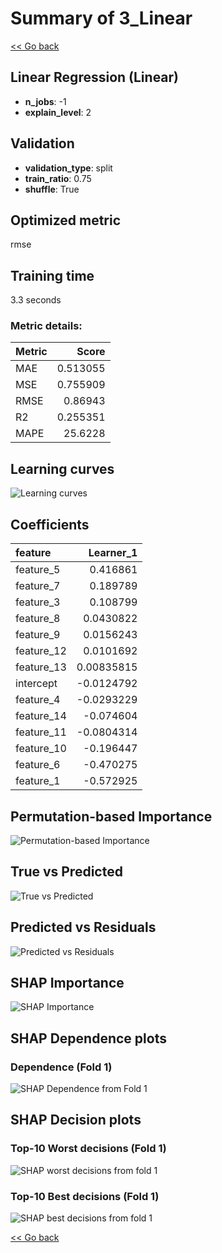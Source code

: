 # Summary of 3_Linear

[<< Go back](../README.md)


## Linear Regression (Linear)
- **n_jobs**: -1
- **explain_level**: 2

## Validation
 - **validation_type**: split
 - **train_ratio**: 0.75
 - **shuffle**: True

## Optimized metric
rmse

## Training time

3.3 seconds

### Metric details:
| Metric   |     Score |
|:---------|----------:|
| MAE      |  0.513055 |
| MSE      |  0.755909 |
| RMSE     |  0.86943  |
| R2       |  0.255351 |
| MAPE     | 25.6228   |



## Learning curves
![Learning curves](learning_curves.png)

## Coefficients
| feature    |   Learner_1 |
|:-----------|------------:|
| feature_5  |  0.416861   |
| feature_7  |  0.189789   |
| feature_3  |  0.108799   |
| feature_8  |  0.0430822  |
| feature_9  |  0.0156243  |
| feature_12 |  0.0101692  |
| feature_13 |  0.00835815 |
| intercept  | -0.0124792  |
| feature_4  | -0.0293229  |
| feature_14 | -0.074604   |
| feature_11 | -0.0804314  |
| feature_10 | -0.196447   |
| feature_6  | -0.470275   |
| feature_1  | -0.572925   |


## Permutation-based Importance
![Permutation-based Importance](permutation_importance.png)
## True vs Predicted

![True vs Predicted](true_vs_predicted.png)


## Predicted vs Residuals

![Predicted vs Residuals](predicted_vs_residuals.png)



## SHAP Importance
![SHAP Importance](shap_importance.png)

## SHAP Dependence plots

### Dependence (Fold 1)
![SHAP Dependence from Fold 1](learner_fold_0_shap_dependence.png)

## SHAP Decision plots

### Top-10 Worst decisions (Fold 1)
![SHAP worst decisions from fold 1](learner_fold_0_shap_worst_decisions.png)
### Top-10 Best decisions (Fold 1)
![SHAP best decisions from fold 1](learner_fold_0_shap_best_decisions.png)

[<< Go back](../README.md)
